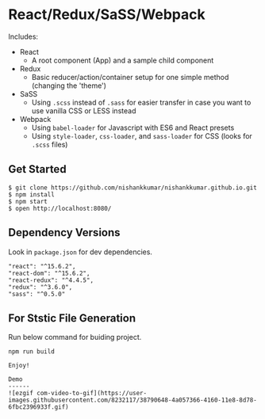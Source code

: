 React/Redux/SaSS/Webpack
=====

Includes:
- React
  - A root component (App) and a sample child component
- Redux
  - Basic reducer/action/container setup for one simple method (changing the 'theme')
- SaSS
  - Using `.scss` instead of `.sass` for easier transfer in case you want to use vanilla CSS or LESS instead
- Webpack
  - Using `babel-loader` for Javascript with ES6 and React presets
  - Using `style-loader`, `css-loader`, and `sass-loader` for CSS (looks for `.scss` files)


Get Started
------

```
$ git clone https://github.com/nishankkumar/nishankkumar.github.io.git
$ npm install
$ npm start
$ open http://localhost:8080/
```


Dependency Versions
------
Look in `package.json` for dev dependencies.

```
"react": "^15.6.2",
"react-dom": "^15.6.2",
"react-redux": "^4.4.5",
"redux": "^3.6.0",
"sass": "^0.5.0"
```


For Ststic File Generation
------
Run below command for buiding project.

```
npm run build

Enjoy!

Demo
------
![ezgif com-video-to-gif](https://user-images.githubusercontent.com/8232117/38790648-4a057366-4160-11e8-8d78-6fbc2396933f.gif)

